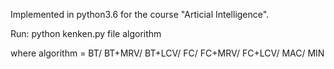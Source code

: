   Implemented in python3.6 for the course "Articial Intelligence".
  
  Run: python kenken.py file algorithm
  
  where algorithm = BT/ BT+MRV/ BT+LCV/ FC/ FC+MRV/ FC+LCV/ MAC/ MIN

